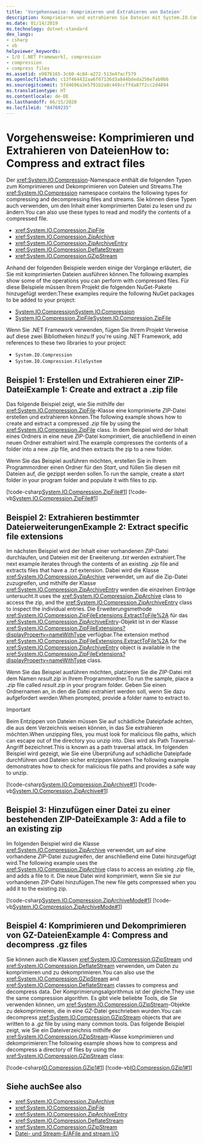 ```yaml
---
title: 'Vorgehensweise: Komprimieren und Extrahieren von Dateien'
description: Komprimieren und extrahieren Sie Dateien mit System.IO.Compression. Dieser Artikel enthält Verwendungsbeispiele für ZipFile, ZipArchive, ZipArchiveEntry, DeflateStream und GZipStream.
ms.date: 01/14/2019
ms.technology: dotnet-standard
dev_langs:
- csharp
- vb
helpviewer_keywords:
- I/O [.NET Framework], compression
- compression
- compress files
ms.assetid: e9876165-3c60-4c84-a272-513e47acf579
ms.openlocfilehash: c13f464432aa6f67136d3a844bdeda256e7ab9b6
ms.sourcegitcommit: 5fd4696a3e5791b2a8c449ccffda87f2cc2d4894
ms.translationtype: HT
ms.contentlocale: de-DE
ms.lasthandoff: 06/15/2020
ms.locfileid: "84769235"
---
```

# <a name="how-to-compress-and-extract-files"></a><span data-ttu-id="67d34-104">Vorgehensweise: Komprimieren und Extrahieren von Dateien</span><span class="sxs-lookup"><span data-stu-id="67d34-104">How to: Compress and extract files</span></span>

<span data-ttu-id="67d34-105">Der <xref:System.IO.Compression>-Namespace enthält die folgenden Typen zum Komprimieren und Dekomprimieren von Dateien und Streams.</span><span class="sxs-lookup"><span data-stu-id="67d34-105">The <xref:System.IO.Compression> namespace contains the following types for compressing and decompressing files and streams.</span></span> <span data-ttu-id="67d34-106">Sie können diese Typen auch verwenden, um den Inhalt einer komprimierten Datei zu lesen und zu ändern.</span><span class="sxs-lookup"><span data-stu-id="67d34-106">You can also use these types to read and modify the contents of a compressed file.</span></span>

- <xref:System.IO.Compression.ZipFile>
- <xref:System.IO.Compression.ZipArchive>
- <xref:System.IO.Compression.ZipArchiveEntry>
- <xref:System.IO.Compression.DeflateStream>
- <xref:System.IO.Compression.GZipStream>

<span data-ttu-id="67d34-107">Anhand der folgenden Beispiele werden einige der Vorgänge erläutert, die Sie mit komprimierten Dateien ausführen können.</span><span class="sxs-lookup"><span data-stu-id="67d34-107">The following examples show some of the operations you can perform with compressed files.</span></span> <span data-ttu-id="67d34-108">Für diese Beispiele müssen Ihrem Projekt die folgenden NuGet-Pakete hinzugefügt werden:</span><span class="sxs-lookup"><span data-stu-id="67d34-108">These examples require the following NuGet packages to be added to your project:</span></span>

- [<span data-ttu-id="67d34-109">System.IO.Compression</span><span class="sxs-lookup"><span data-stu-id="67d34-109">System.IO.Compression</span></span>](https://www.nuget.org/packages/System.IO.Compression)
- [<span data-ttu-id="67d34-110">System.IO.Compression.ZipFile</span><span class="sxs-lookup"><span data-stu-id="67d34-110">System.IO.Compression.ZipFile</span></span>](https://www.nuget.org/packages/System.IO.Compression.ZipFile)

<span data-ttu-id="67d34-111">Wenn Sie .NET Framework verwenden, fügen Sie Ihrem Projekt Verweise auf diese zwei Bibliotheken hinzu:</span><span class="sxs-lookup"><span data-stu-id="67d34-111">If you're using .NET Framework, add references to these two libraries to your project:</span></span>

- `System.IO.Compression`
- `System.IO.Compression.FileSystem`

## <a name="example-1-create-and-extract-a-zip-file"></a><span data-ttu-id="67d34-112">Beispiel 1: Erstellen und Extrahieren einer ZIP-Datei</span><span class="sxs-lookup"><span data-stu-id="67d34-112">Example 1: Create and extract a .zip file</span></span>

<span data-ttu-id="67d34-113">Das folgende Beispiel zeigt, wie Sie mithilfe der <xref:System.IO.Compression.ZipFile>-Klasse eine komprimierte *ZIP*-Datei erstellen und extrahieren können.</span><span class="sxs-lookup"><span data-stu-id="67d34-113">The following example shows how to create and extract a compressed *.zip* file by using the <xref:System.IO.Compression.ZipFile> class.</span></span> <span data-ttu-id="67d34-114">In dem Beispiel wird der Inhalt eines Ordners in eine neue *ZIP*-Datei komprimiert, die anschließend in einen neuen Ordner extrahiert wird.</span><span class="sxs-lookup"><span data-stu-id="67d34-114">The example compresses the contents of a folder into a new *.zip* file, and then extracts the zip to a new folder.</span></span>

<span data-ttu-id="67d34-115">Wenn Sie das Beispiel ausführen möchten, erstellen Sie in Ihrem Programmordner einen Ordner für den *Start*, und füllen Sie diesen mit Dateien auf, die gezippt werden sollen.</span><span class="sxs-lookup"><span data-stu-id="67d34-115">To run the sample, create a *start* folder in your program folder and populate it with files to zip.</span></span>

[!code-csharp[System.IO.Compression.ZipFile#1](../../../samples/snippets/csharp/VS_Snippets_CLR_System/system.io.compression.zipfile/cs/program1.cs#1)]
[!code-vb[System.IO.Compression.ZipFile#1](../../../samples/snippets/visualbasic/VS_Snippets_CLR_System/system.io.compression.zipfile/vb/program1.vb#1)]

## <a name="example-2-extract-specific-file-extensions"></a><span data-ttu-id="67d34-116">Beispiel 2: Extrahieren bestimmter Dateierweiterungen</span><span class="sxs-lookup"><span data-stu-id="67d34-116">Example 2: Extract specific file extensions</span></span>

<span data-ttu-id="67d34-117">Im nächsten Beispiel wird der Inhalt einer vorhandenen *ZIP*-Datei durchlaufen, und Dateien mit der Erweiterung *.txt* werden extrahiert.</span><span class="sxs-lookup"><span data-stu-id="67d34-117">The next example iterates through the contents of an existing *.zip* file and extracts files that have a *.txt* extension.</span></span> <span data-ttu-id="67d34-118">Dabei wird die Klasse <xref:System.IO.Compression.ZipArchive> verwendet, um auf die Zip-Datei zuzugreifen, und mithilfe der Klasse <xref:System.IO.Compression.ZipArchiveEntry> werden die einzelnen Einträge untersucht.</span><span class="sxs-lookup"><span data-stu-id="67d34-118">It uses the <xref:System.IO.Compression.ZipArchive> class to access the zip, and the <xref:System.IO.Compression.ZipArchiveEntry> class to inspect the individual entries.</span></span> <span data-ttu-id="67d34-119">Die Erweiterungsmethode <xref:System.IO.Compression.ZipFileExtensions.ExtractToFile%2A> für das <xref:System.IO.Compression.ZipArchiveEntry>-Objekt ist in der Klasse <xref:System.IO.Compression.ZipFileExtensions?displayProperty=nameWithType> verfügbar.</span><span class="sxs-lookup"><span data-stu-id="67d34-119">The extension method <xref:System.IO.Compression.ZipFileExtensions.ExtractToFile%2A> for the <xref:System.IO.Compression.ZipArchiveEntry> object is available in the <xref:System.IO.Compression.ZipFileExtensions?displayProperty=nameWithType> class.</span></span>

<span data-ttu-id="67d34-120">Wenn Sie das Beispiel ausführen möchten, platzieren Sie die *ZIP*-Datei mit dem Namen *result.zip* in Ihrem Programmordner.</span><span class="sxs-lookup"><span data-stu-id="67d34-120">To run the sample, place a *.zip* file called *result.zip* in your program folder.</span></span> <span data-ttu-id="67d34-121">Geben Sie einen Ordnernamen an, in den die Datei extrahiert werden soll, wenn Sie dazu aufgefordert werden.</span><span class="sxs-lookup"><span data-stu-id="67d34-121">When prompted, provide a folder name to extract to.</span></span>

> [!IMPORTANT]
> <span data-ttu-id="67d34-122">Beim Entzippen von Dateien müssen Sie auf schädliche Dateipfade achten, die aus dem Verzeichnis weisen können, in das Sie extrahieren möchten.</span><span class="sxs-lookup"><span data-stu-id="67d34-122">When unzipping files, you must look for malicious file paths, which can escape out of the directory you unzip into.</span></span> <span data-ttu-id="67d34-123">Dies wird als Path Traversal-Angriff bezeichnet.</span><span class="sxs-lookup"><span data-stu-id="67d34-123">This is known as a path traversal attack.</span></span> <span data-ttu-id="67d34-124">Im folgenden Beispiel wird gezeigt, wie Sie eine Überprüfung auf schädliche Dateipfade durchführen und Dateien sicher entzippen können.</span><span class="sxs-lookup"><span data-stu-id="67d34-124">The following example demonstrates how to check for malicious file paths and provides a safe way to unzip.</span></span>

[!code-csharp[System.IO.Compression.ZipArchive#1](../../../samples/snippets/csharp/VS_Snippets_CLR_System/system.io.compression.ziparchive/cs/program1.cs#1)]
[!code-vb[System.IO.Compression.ZipArchive#1](../../../samples/snippets/visualbasic/VS_Snippets_CLR_System/system.io.compression.ziparchive/vb/program1.vb#1)]

## <a name="example-3-add-a-file-to-an-existing-zip"></a><span data-ttu-id="67d34-125">Beispiel 3: Hinzufügen einer Datei zu einer bestehenden ZIP-Datei</span><span class="sxs-lookup"><span data-stu-id="67d34-125">Example 3: Add a file to an existing zip</span></span>

<span data-ttu-id="67d34-126">Im folgenden Beispiel wird die Klasse <xref:System.IO.Compression.ZipArchive> verwendet, um auf eine vorhandene *ZIP*-Datei zuzugreifen, der anschließend eine Datei hinzugefügt wird.</span><span class="sxs-lookup"><span data-stu-id="67d34-126">The following example uses the <xref:System.IO.Compression.ZipArchive> class to access an existing *.zip* file, and adds a file to it.</span></span> <span data-ttu-id="67d34-127">Die neue Datei wird komprimiert, wenn Sie sie zur vorhandenen ZIP-Datei hinzufügen.</span><span class="sxs-lookup"><span data-stu-id="67d34-127">The new file gets compressed when you add it to the existing zip.</span></span>

[!code-csharp[System.IO.Compression.ZipArchiveMode#1](../../../samples/snippets/csharp/VS_Snippets_CLR_System/system.io.compression.ziparchivemode/cs/program1.cs#1)]
[!code-vb[System.IO.Compression.ZipArchiveMode#1](../../../samples/snippets/visualbasic/VS_Snippets_CLR_System/system.io.compression.ziparchivemode/vb/program1.vb#1)]

## <a name="example-4-compress-and-decompress-gz-files"></a><span data-ttu-id="67d34-128">Beispiel 4: Komprimieren und Dekomprimieren von GZ-Dateien</span><span class="sxs-lookup"><span data-stu-id="67d34-128">Example 4: Compress and decompress .gz files</span></span>

<span data-ttu-id="67d34-129">Sie können auch die Klassen <xref:System.IO.Compression.GZipStream> und <xref:System.IO.Compression.DeflateStream> verwenden, um Daten zu komprimieren und zu dekomprimieren.</span><span class="sxs-lookup"><span data-stu-id="67d34-129">You can also use the <xref:System.IO.Compression.GZipStream> and <xref:System.IO.Compression.DeflateStream> classes to compress and decompress data.</span></span> <span data-ttu-id="67d34-130">Der Komprimierungsalgorithmus ist der gleiche.</span><span class="sxs-lookup"><span data-stu-id="67d34-130">They use the same compression algorithm.</span></span> <span data-ttu-id="67d34-131">Es gibt viele beliebte Tools, die Sie verwenden können, um <xref:System.IO.Compression.GZipStream>-Objekte zu dekomprimieren, die in eine *GZ*-Datei geschrieben wurden.</span><span class="sxs-lookup"><span data-stu-id="67d34-131">You can decompress <xref:System.IO.Compression.GZipStream> objects that are written to a *.gz* file by using many common tools.</span></span> <span data-ttu-id="67d34-132">Das folgende Beispiel zeigt, wie Sie ein Dateiverzeichnis mithilfe der <xref:System.IO.Compression.GZipStream>-Klasse komprimieren und dekomprimieren:</span><span class="sxs-lookup"><span data-stu-id="67d34-132">The following example shows how to compress and decompress a directory of files by using the <xref:System.IO.Compression.GZipStream> class:</span></span>

[!code-csharp[IO.Compression.GZip1#1](../../../samples/snippets/csharp/VS_Snippets_CLR/IO.Compression.GZip1/CS/gziptest.cs#1)]
[!code-vb[IO.Compression.GZip1#1](../../../samples/snippets/visualbasic/VS_Snippets_CLR/IO.Compression.GZip1/VB/gziptest.vb#1)]

## <a name="see-also"></a><span data-ttu-id="67d34-133">Siehe auch</span><span class="sxs-lookup"><span data-stu-id="67d34-133">See also</span></span>

- <xref:System.IO.Compression.ZipArchive>  
- <xref:System.IO.Compression.ZipFile>  
- <xref:System.IO.Compression.ZipArchiveEntry>  
- <xref:System.IO.Compression.DeflateStream>  
- <xref:System.IO.Compression.GZipStream>  
- [<span data-ttu-id="67d34-134">Datei- und Stream-E/A</span><span class="sxs-lookup"><span data-stu-id="67d34-134">File and stream I/O</span></span>](index.md)
